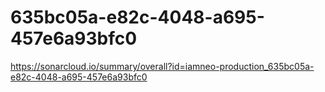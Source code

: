 # 635bc05a-e82c-4048-a695-457e6a93bfc0
https://sonarcloud.io/summary/overall?id=iamneo-production_635bc05a-e82c-4048-a695-457e6a93bfc0

